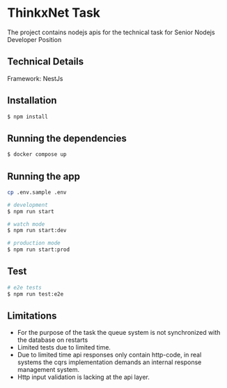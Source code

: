# ThinkxNet Task
The project contains nodejs apis for the technical task for Senior Nodejs Developer Position

## Technical Details
Framework: NestJs

## Installation

```bash
$ npm install
```
## Running the dependencies

```bash
$ docker compose up

```

## Running the app

```bash
cp .env.sample .env

# development
$ npm run start

# watch mode
$ npm run start:dev

# production mode
$ npm run start:prod
```

## Test

```bash
# e2e tests
$ npm run test:e2e
```
## Limitations
- For the purpose of the task the queue system is not synchronized with the database on restarts
- Limited tests due to limited time.
- Due to limited time api responses only contain http-code, in real systems the cqrs implementation demands an internal response management system.
- Http input validation is lacking at the api layer.
